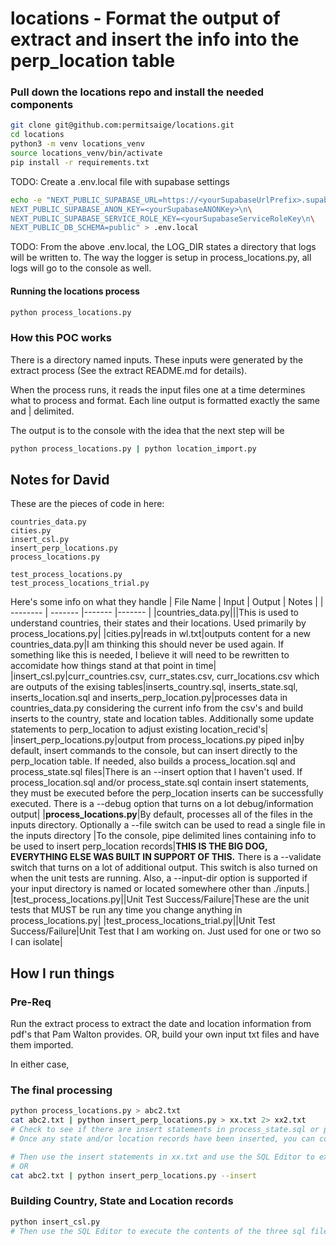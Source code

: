 # locations - Format the output of extract and insert the info into the perp_location table

### Pull down the **locations** repo and install the needed components

```bash
git clone git@github.com:permitsaige/locations.git
cd locations
python3 -m venv locations_venv
source locations_venv/bin/activate
pip install -r requirements.txt
```

TODO: Create a .env.local file with supabase settings
```bash
echo -e "NEXT_PUBLIC_SUPABASE_URL=https://<yourSupabaseUrlPrefix>.supabase.co\n\
NEXT_PUBLIC_SUPABASE_ANON_KEY=<yourSupabaseANONKey>\n\
NEXT_PUBLIC_SUPABASE_SERVICE_ROLE_KEY=<yourSupabaseServiceRoleKey\n\
NEXT_PUBLIC_DB_SCHEMA=public" > .env.local
```

TODO: From the above .env.local, the LOG_DIR states a directory that logs will be written to.  The way the logger is setup in process_locations.py, all logs will go to the console as well.

#### Running the locations process

```bash
python process_locations.py
```
### How this POC works

There is a directory named inputs.  These inputs were generated by the extract process (See the extract README.md for details).

When the process runs, it reads the input files one at a time determines what to process and format.  Each line output is formatted exactly the same and | delimited.

The output is to the console with the idea that the next step will be 

```bash
python process_locations.py | python location_import.py
```

## Notes for David

These are the pieces of code in here:

```
countries_data.py
cities.py
insert_csl.py
insert_perp_locations.py
process_locations.py

test_process_locations.py
test_process_locations_trial.py
```

Here's some info on what they handle
| File Name    | Input | Output | Notes |
| -------- | ------- |------- |------- |
|countries_data.py|||This is used to understand countries, their states and their locations.  Used primarily by process_locations.py|
|cities.py|reads in wl.txt|outputs content for a new countries_data.py|I am thinking this should never be used again.  If something like this is needed, I believe it will need to be rewritten to accomidate how things stand at that point in time|
|insert_csl.py|curr_countries.csv, curr_states.csv, curr_locations.csv which are outputs of the exising tables|inserts_country.sql, inserts_state.sql, inserts_location.sql and inserts_perp_location.py|processes data in countries_data.py considering the current info from the csv's and build inserts to the country, state and location tables.  Additionally some update statements to perp_location to adjust existing location_recid's|
|insert_perp_locations.py|output from process_locations.py piped in|by default, insert commands to the console, but can insert directly to the perp_location table.  If needed, also builds a process_location.sql and process_state.sql files|There is an --insert option that I haven't used.  If process_location.sql and/or process_state.sql contain insert statements, they must be executed before the perp_location inserts can be successfully executed.  There is a --debug option that turns on a lot debug/information output|
|**process_locations.py**|By default, processes all of the files in the inputs directory.  Optionally a --file switch can be used to read a single file in the inputs directory |To the console, pipe delimited lines containing info to be used to insert perp_location records|**THIS IS THE BIG DOG, EVERYTHING ELSE WAS BUILT IN SUPPORT OF THIS.**  There is a --validate switch that turns on a lot of additional output.  This switch is also turned on when the unit tests are running.  Also, a --input-dir option is supported if your input directory is named or located somewhere other than ./inputs.|
|test_process_locations.py||Unit Test Success/Failure|These are the unit tests that MUST be run any time you change anything in process_locations.py|
|test_process_locations_trial.py||Unit Test Success/Failure|Unit Test that I am working on.  Just used for one or two so I can isolate|

## How I run things

### Pre-Req

Run the extract process to extract the date and location information from pdf's that Pam Walton provides.
OR, build your own input txt files and have them imported.

In either case, 

### The final processing
```bash
python process_locations.py > abc2.txt
cat abc2.txt | python insert_perp_locations.py > xx.txt 2> xx2.txt
# Check to see if there are insert statements in process_state.sql or process_locatoin.sql and if so, insert using SQL Editor
# Once any state and/or location records have been inserted, you can continue with inserting the perp_location records

# Then use the insert statements in xx.txt and use the SQL Editor to execute them
# OR
cat abc2.txt | python insert_perp_locations.py --insert
```

### Building Country, State and Location records
```bash
python insert_csl.py
# Then use the SQL Editor to execute the contents of the three sql files
```
